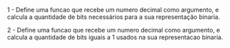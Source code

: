 1 - Define uma funcao que recebe um numero decimal como argumento, e calcula a quantidade de bits necessários para a sua 
representação binaria.

2 - Define uma funcao que recebe um numero decimal como argumento, e calcula a quantidade de bits iguais a 1 usados na sua 
representacao binaria.
